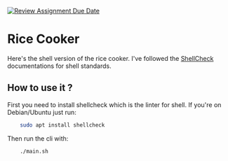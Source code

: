 [![Review Assignment Due Date](https://classroom.github.com/assets/deadline-readme-button-24ddc0f5d75046c5622901739e7c5dd533143b0c8e959d652212380cedb1ea36.svg)](https://classroom.github.com/a/__xb4cFP)

# Rice Cooker

Here's the shell version of the rice cooker.
I've followed the [ShellCheck](https://www.shellcheck.net/wiki/Home) documentations for shell standards.

## How to use it ?

First you need to install shellcheck which is the linter for shell.
If you're on Debian/Ubuntu just run:

```bash
    sudo apt install shellcheck
```

Then run the cli with:

```bash
    ./main.sh
```
